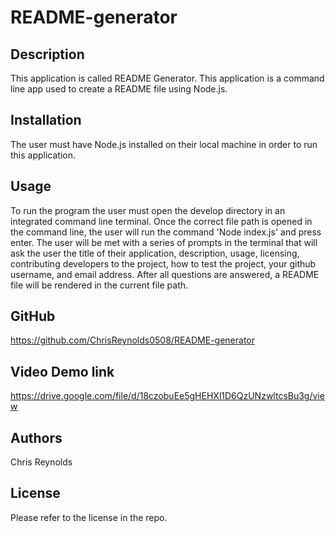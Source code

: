 # README-generator

## Description
This application is called README Generator.  This application is a command line app used to create a README file using Node.js.  

## Installation
The user must have Node.js installed on their local machine in order to run this application. 

## Usage
To run the program the user must open the develop directory in an integrated command line terminal.  Once the correct file path is opened in the command line, the user will run the command 
'Node index.js' and press enter.  The user will be met with a series of prompts in the terminal that will ask the user the title of their application, description, usage, licensing, contributing developers to the project, how to test the project, your github username, and email address.  After all questions are answered, a README file will be rendered in the current file path.  

## GitHub 
https://github.com/ChrisReynolds0508/README-generator

## Video Demo link
https://drive.google.com/file/d/18czobuEe5gHEHXl1D6QzUNzwltcsBu3g/view

## Authors 
Chris Reynolds

## License
Please refer to the license in the repo. 
